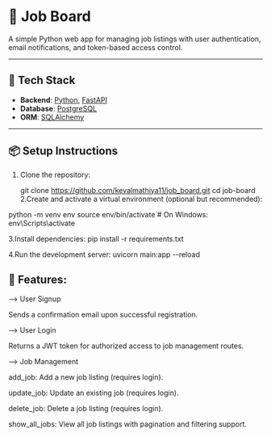 # 🧰 Job Board

A simple Python web app for managing job listings with user authentication, email notifications, and token-based access control.

---

## 🚀 Tech Stack

- **Backend**: [Python](https://www.python.org/), [FastAPI](https://fastapi.tiangolo.com/)
- **Database**: [PostgreSQL](https://www.postgresql.org/)
- **ORM**: [SQLAlchemy](https://www.sqlalchemy.org/)

---

## 📦 Setup Instructions

1. Clone the repository:
 
   git clone https://github.com/kevalmathiya11/job_board.git
   cd job-board
2.Create and activate a virtual environment (optional but recommended):

  python -m venv env
  source env/bin/activate  # On Windows: env\Scripts\activate

3.Install dependencies:
  pip install -r requirements.txt

4.Run the development server:
  uvicorn main:app --reload

## 🔐 Features:

 --> User Signup

Sends a confirmation email upon successful registration.

--> User Login

Returns a JWT token for authorized access to job management routes.

--> Job Management

add_job: Add a new job listing (requires login).

update_job: Update an existing job (requires login).

delete_job: Delete a job listing (requires login).

show_all_jobs: View all job listings with pagination and filtering support.

